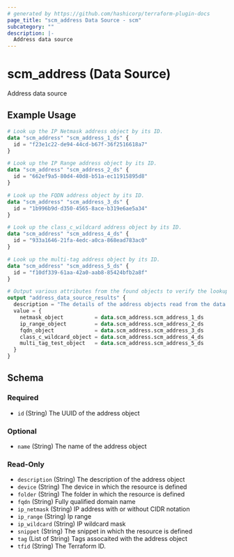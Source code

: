 ```yaml
---
# generated by https://github.com/hashicorp/terraform-plugin-docs
page_title: "scm_address Data Source - scm"
subcategory: ""
description: |-
  Address data source
---
```


# scm_address (Data Source)

Address data source

## Example Usage

```terraform
# Look up the IP Netmask address object by its ID.
data "scm_address" "scm_address_1_ds" {
  id = "f23e1c22-de94-44cd-b67f-36f2516618a7"
}

# Look up the IP Range address object by its ID.
data "scm_address" "scm_address_2_ds" {
  id = "662ef9a5-80d4-40d8-b51a-ec11915895d8"
}

# Look up the FQDN address object by its ID.
data "scm_address" "scm_address_3_ds" {
  id = "1b996b9d-d350-4565-8ace-b319e6ae5a34"
}

# Look up the class_c_wildcard address object by its ID.
data "scm_address" "scm_address_4_ds" {
  id = "933a1646-21fa-4edc-a0ca-868ead783ac0"
}

# Look up the multi-tag address object by its ID.
data "scm_address" "scm_address_5_ds" {
  id = "f10df339-61aa-42a0-aab8-85424bfb2a8f"
}

# Output various attributes from the found objects to verify the lookups were successful.
output "address_data_source_results" {
  description = "The details of the address objects read from the data sources."
  value = {
    netmask_object          = data.scm_address.scm_address_1_ds
    ip_range_object         = data.scm_address.scm_address_2_ds
    fqdn_object             = data.scm_address.scm_address_3_ds
    class_c_wildcard_object = data.scm_address.scm_address_4_ds
    multi_tag_test_object   = data.scm_address.scm_address_5_ds
  }
}
```

<!-- schema generated by tfplugindocs -->
## Schema

### Required

- `id` (String) The UUID of the address object

### Optional

- `name` (String) The name of the address object

### Read-Only

- `description` (String) The description of the address object
- `device` (String) The device in which the resource is defined
- `folder` (String) The folder in which the resource is defined
- `fqdn` (String) Fully qualified domain name
- `ip_netmask` (String) IP address with or without CIDR notation
- `ip_range` (String) Ip range
- `ip_wildcard` (String) IP wildcard mask
- `snippet` (String) The snippet in which the resource is defined
- `tag` (List of String) Tags assocaited with the address object
- `tfid` (String) The Terraform ID.
